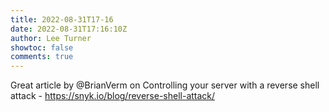```yaml
---
title: 2022-08-31T17-16
date: 2022-08-31T17:16:10Z
author: Lee Turner
showtoc: false
comments: true
---
```


Great article by @BrianVerm  on Controlling your server with a reverse shell attack - https://snyk.io/blog/reverse-shell-attack/

